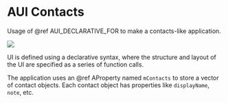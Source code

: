 # AUI Contacts

<!-- aui:example ui -->
Usage of @ref AUI_DECLARATIVE_FOR to make a contacts-like application.

![](imgs/docs/imgs/Screenshot_20250328_153702.png)

UI is defined using a declarative syntax, where the structure and layout of the UI are specified as a series of function
calls.

The application uses an @ref AProperty named `mContacts` to store a vector of contact objects. Each contact object has
properties like `displayName`, `note`, etc.
